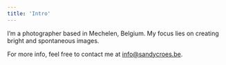 ```yaml
---
title: 'Intro'
---
```


I’m a photographer based in Mechelen, Belgium. My focus lies on creating bright and spontaneous images.

For more info, feel free to contact me at [info@sandycroes.be](mailto:info@sandycroes.be).
